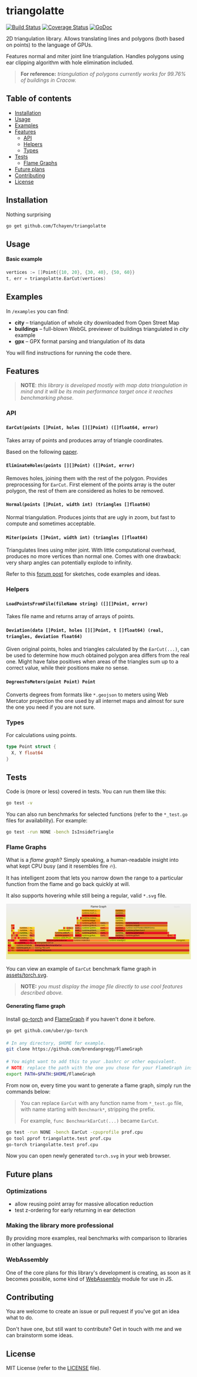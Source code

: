 # triangolatte

[![Build Status](https://travis-ci.org/Tchayen/triangolatte.svg?branch=master)](https://travis-ci.org/Tchayen/triangolatte)
[![Coverage Status](https://coveralls.io/repos/github/Tchayen/triangolatte/badge.svg?branch=master)](https://coveralls.io/github/Tchayen/triangolatte?branch=master)
[![GoDoc](https://godoc.org/github.com/Tchayen/triangolatte?status.svg)](https://godoc.org/github.com/Tchayen/triangolatte)

2D triangulation library. Allows translating lines and polygons (both based on
points) to the language of GPUs.

Features normal and miter joint line triangulation. Handles polygons using ear
clipping algorithm with hole elimination included.

> **For reference:** _triangulation of polygons currently works for 99.76% of
buildings in Cracow._

## Table of contents

- [Installation](#installation)
- [Usage](#usage)
- [Examples](#examples)
- [Features](#features)
  - [API](#api)
  - [Helpers](#helpers)
  - [Types](#types)
- [Tests](#tests)
  - [Flame Graphs](#flame-graphs)
- [Future plans](#future-plans)
- [Contributing](#contributing)
- [License](#license)

## Installation

Nothing surprising
```bash
go get github.com/Tchayen/triangolatte
```

## Usage

#### Basic example
```go
vertices := []Point{{10, 20}, {30, 40}, {50, 60}}
t, err = triangolatte.EarCut(vertices)
```

## Examples

In `/examples` you can find:
- **city** – triangulation of whole city downloaded from Open Street Map
- **buildings** – full-blown WebGL previewer of buildings triangulated in _city_ example
- **gpx** – GPX format parsing and triangulation of its data

You will find instructions for running the code there.

## Features

> **NOTE**: _this library is developed mostly with map data triangulation in
mind and it will be its main performance target once it reaches benchmarking
phase._

### API

#### `EarCut(points []Point, holes [][]Point) ([]float64, error)`

Takes array of points and produces array of triangle coordinates.

Based on the following [paper](https://www.geometrictools.com/Documentation/TriangulationByEarClipping.pdf).

#### `EliminateHoles(points [][]Point) ([]Point, error)`

Removes holes, joining them with the rest of the polygon. Provides preprocessing
for `EarCut`. First element of the points array is the outer polygon, the rest
of them are considered as holes to be removed.

#### `Normal(points []Point, width int) (triangles []float64)`

Normal triangulation. Produces joints that are ugly in zoom, but fast to compute
and sometimes acceptable.

#### `Miter(points []Point, width int) (triangles []float64)`

Triangulates lines using miter joint. With little computational overhead,
produces no more vertices than normal one. Comes with one drawback: very sharp
angles can potentially explode to infinity.

Refer to this [forum post](https://forum.libcinder.org/topic/smooth-thick-lines-using-geometry-shader)
for sketches, code examples and ideas.

### Helpers

#### `LoadPointsFromFile(fileName string) ([][]Point, error)`

Takes file name and returns array of arrays of points.

#### `Deviation(data []Point, holes [][]Point, t []float64) (real, triangles, deviation float64)`

Given original points, holes and triangles calculated by the `EarCut(...)`, can
be used to determine how much obtained polygon area differs from the real one.
Might have false positives when areas of the triangles sum up to a correct value,
while their positions make no sense.

#### `DegreesToMeters(point Point) Point`

Converts degrees from formats like `*.geojson` to meters using Web Mercator
projection the one used by all internet maps and almost for sure the one you
need if you are not sure.

### Types

For calculations using points.
```go
type Point struct {
  X, Y float64
}
```

## Tests

Code is (more or less) covered in tests. You can run them like this:

```bash
go test -v
```

You can also run benchmarks for selected functions (refer to the `*_test.go` files for availability). For example:

```bash
go test -run NONE -bench IsInsideTriangle
```

### Flame Graphs

What is a _flame graph_? Simply speaking, a human-readable insight into what
kept CPU busy (and it resembles fire 🔥).

It has intelligent zoom that lets you narrow down the range to a particular
function from the flame and go back quickly at will.

It also supports hovering while still being a regular, valid `*.svg` file.

![assets/torch.svg](assets/torch.svg)

You can view an example of `EarCut` benchmark flame graph in [assets/torch.svg](assets/torch.svg).

> **NOTE:** _you must display the image file directly to use cool features
described above._

#### Generating flame graph

Install [go-torch](https://github.com/uber/go-torch) and [FlameGraph](https://github.com/brendangregg/FlameGraph)
if you haven't done it before.

```bash
go get github.com/uber/go-torch

# In any directory, $HOME for example.
git clone https://github.com/brendangregg/FlameGraph

# You might want to add this to your .bashrc or other equivalent.
# NOTE: replace the path with the one you chose for your FlameGraph installation.
export PATH=$PATH:$HOME/FlameGraph
```

From now on, every time you want to generate a flame graph, simply run the
commands below:

> You can replace `EarCut` with any function name from `*_test.go` file, with
> name starting with `Benchmark*`, stripping the prefix.
>
> For example, `func BenchmarkEarCut(...)` became `EarCut`.

```bash
go test -run NONE -bench EarCut -cpuprofile prof.cpu
go tool pprof triangolatte.test prof.cpu
go-torch triangolatte.test prof.cpu
```

Now you can open newly generated `torch.svg` in your web browser.

## Future plans

### Optimizations

- allow reusing point array for massive allocation reduction
- test z-ordering for early returning in ear detection

### Making the library more professional

By providing more examples, real benchmarks with comparison to libraries in
other languages.

### WebAssembly

One of the core plans for this library's development is creating, as soon as it
becomes possible, some kind of [WebAssembly](https://webassembly.org/) module
for use in JS.

## Contributing

You are welcome to create an issue or pull request if you've got an idea what to do.

Don't have one, but still want to contribute? Get in touch with me and we can
brainstorm some ideas.

## License

MIT License (refer to the [LICENSE](LICENSE) file).
